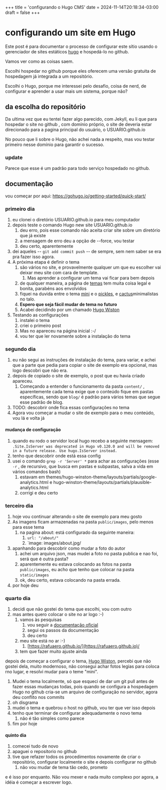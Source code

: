 +++
title = 'configurando o Hugo CMS'
date = 2024-11-14T20:18:34-03:00
draft = false
+++

# configurando um site em Hugo

Este post é para documentar o processo de configurar este sítio usando o gerenciador de sites estáticos [hugo](https://gohugo.io/)  e hospedá-lo no github.

Vamos ver como as coisas saem.

Escolhi hospedar no github porque eles oferecem uma versão gratuita de hospedagem já integrada a um repositório.

Escolhi o Hugo, porque me interessei pelo desafio, coisa de nerd, de configurar e aprender a usar mais um sistema, porque não?  


## da escolha do repositório
Da ultima vez que eu tentei fazer algo parecido, com Jekyll, eu li que para hospedar o site no github , com domínio próprio, o site de deveria estar direcionado para a pagina principal do usuário, o USUARIO.github.io

No pouco que li sobre o Hugo, não achei nada a respeito, mas vou testar primeiro nesse domínio para garantir o sucesso.

### update
Parece que esse é um padrão para todo serviço hospedado no github.

## documentação
 vou começar por aqui:
 https://gohugo.io/getting-started/quick-start/

### primeiro dia
1. eu clonei o diretório USUARIO.github.io para meu computador
2. depois teste o comando Hugo new site USUARIO.github.io
	1. deu erro, pois esse comando não aceita criar site sobre um diretório que já existe
	2. a mensagem de erro deu a opção de --force, vou testar
	3. deu certo, aparentemente
3. dei aqueles -- `git add commit push` -- de sempre, sem nem saber se era pra fazer isso agora.
4. A próxima etapa é definir o tema
	1. são vários no site, e provavelmente qualquer um que eu escolher vai deixar meu site com cara de template. 
		1. Mas aprender a configurar um tema vai ficar para bem depois
	2. de qualquer maneira, a página de [temas](https://themes.gohugo.io/) tem muita coisa legal e bonita, parabéns aos envolvidos
	3. fiquei na duvida entre o tema [mini](https://themes.gohugo.io/themes/hugo-theme-cactus-plus/) e o [pickles](https://themes.gohugo.io/themes/hugo_theme_pickles/),  e [cactus](https://themes.gohugo.io/themes/hugo-theme-cactus/)minimalistas no talo. 
	4. **Espero que seja fácil mudar de tema no futuro**
	5. Acabei decidindo por um chamado [Hugo Wiston](https://themes.gohugo.io/themes/hugo-winston-theme/) 
5. Testando as configurações
	1. instalei o tema
	2. criei o primeiro post
	3. Mas no apareceu na página inicial :-/
	4. vou ter que ler novamente sobre a instalação do tema

### segundo dia
1. eu não segui as instruções de instalação do tema, para variar, e achei que a parte que pedia para copiar o site de exemplo era opcional, mas logo descobri que não era.
2. depois de copiado o site de exemplo, o post que eu havia criado apareceu.
	1. Começando a entender o funcionamento da pasta `content/` , aparentemente cada tema exige que o conteúdo fique em pastas específicas, sendo que `blog/` é padrão para vários temas que segue esse padrão de blog.
3. TODO: descobrir onde fica essas configurações no tema
4. Agora vou começar a mudar o site de exemplo para o meu conteúdo, vou lá e volta já

#### mudança de configuração
1.   quando eu rodo o servidor local hugo recebo a seguinte mensagem: `.Site.IsServer was deprecated in Hugo v0.120.0 and will be removed in a future release. Use hugo.IsServer instead.`
2. tenho que descobrir onde está essa config
3. usei o comando `grep -r 'Server' *` para achar as configurações (esse `-r` , de recursivo, que busca em pastas e subpastas, salva a vida em vários comandos bash) 
	1. estavam em themes/hugo-winston-theme/layouts/partials/google-analytics.html e hugo-winston-theme/layouts/partials/plausible-analytics.html
	2. corrigi e deu certo

### terceiro dia
1. hoje vou continuar alterando o site de exemplo para meu gosto
2. As imagens ficam armazenadas na pasta `public/images`, pelo menos para esse tema
	1. na pagina about: está configurado da seguinte maneira:
		1. `url: "/about/"`
		2.  `image: images/about.jpg/
3. apanhando para descobrir como mudar a foto do autor
	1. achei um arquivo json, mas mudei a foto no pasta publica e nao foi, será que é outra pasta?
	2. aparentemente eu estava colocando as fotos na pasta `public/images`, eu acho que tenho que colocar na pasta `static/images` 
	3. ok, deu certo, estava colocando na pasta errada.
4. por hoje deu


### quarto dia
1. decidi que não gostei do tema que escolhi, vou com outro
2. mas antes quero colocar o site no ar logo :-)
	1. vamos às pesquisas
		1. vou seguir a [documentação oficial](https://gohugo.io/hosting-and-deployment/hosting-on-github/)
		2. segui os passos da documentação
		3. deu certo
	2. meu site está no ar :-)
		1. [https://rafuaero.github.io/](https://rafuaero.github.io)/
	3. tem que fazer muito ajuste ainda

depois de começar a configurar o tema, [Hugo Wiston](https://themes.gohugo.io/themes/hugo-winston-theme/), percebi que não gostei dela, muito modernoso, não consegui achar fotos legias para coloca rno lugar, e resolvi mudar para o teme "mini". 

1.  Mudei o tema localmente, só que esqueci de dar um git pull antes de fazer essas mudanças todas, pois quando se configura a hospedagem Hugo no github cria-se um arquivo de configuração no servidor, agora deu conflito nos commits
2. oh disgrama
3. mudei o tema e quebrou o host no github, vou ter que ver isso depois
4. tenho que terminar de configurar adequadamente o novo tema
	1. não é tão simples como parece
5. fim por hoje

#### quinto dia
1.  comecei tudo de novo
2.  apaguei o repositorio no github
3.  tive que refazer todos os procedimentos novamente de criar o repositório, configurar localmente o site e depois configurar no github
    1.  não vou mudar de tema tão cedo, prometo

e é isso por enquanto. Não vou mexer e nada muito complexo por agora, a idéia é começar a escrever logo.
